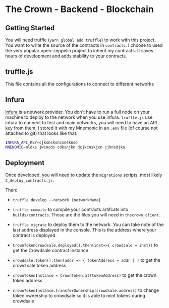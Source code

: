 # The Crown - Backend - Blockchain

## Getting Started

You will need truffle (`yarn global add truffle`) to work with this project. You want to write the source of the contracts in `contracts`. I choose to used the very popular open-zeppelin project to inherit my contracts. It saves hours of development and adds stability to your contracts.

## truffle.js

This file contains all the configurations to connect to different networks

## Infura

[Infura](https://infura.io/) is a network provider. You don't have to run a full node on your machine to deploy to the network when you use infura. `truffle.js` use infura to connect to test and main networks, you will need to have an API key from them, I stored it with my Mnemonic in an `.env` file (of course not attached to git) that looks like that:

```sh
INFURA_API_KEY=cjksncksncsndknsd
MNENOMIC=mldks jwcncds cdksnjkn dcjkcnskjcn cjknsdjkn
```

## Deployment

Once developed, you will need to update the `migrations` scripts, most likely `2_deploy_contracts.js`.

Then:

- `truffle develop --network {networkName}`
- `truffle compile` to compile your contracts artifcats into `builds/contracts`. Those are the files you will need in `thecrown_client`.
- `truffle migrate` to deploy them to the network. You can take note of the last address displayed in the console. This is the address where your contract is deployed.

- `CrownTokenCrowdsale.deployed().then(inst=>{ crowdsale = inst})` to get the Crowdsale contract instance
- `crowdsale.token().then(addr => { tokenAddress = addr } )` to get the crowd sale token address
- `crownTokenInstance = CrownToken.at(tokenAddress)` to get the crown token address
- `crownTokenInstance.transferOwnership(crowdsale.address)` to change token ownership to crowdsale so it is able to mint tokens during crowdsale
